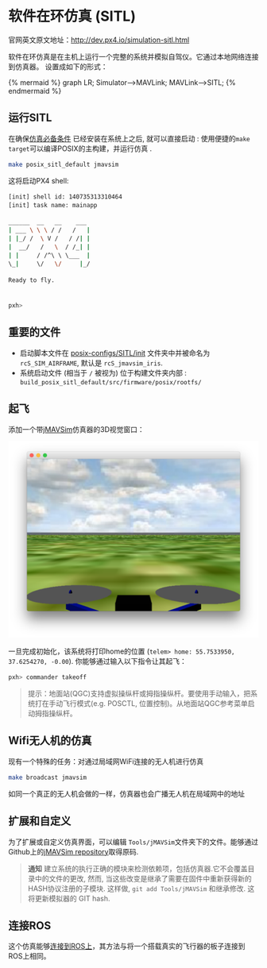 # 软件在环仿真 (SITL) 

官网英文原文地址：http://dev.px4.io/simulation-sitl.html

软件在环仿真是在主机上运行一个完整的系统并模拟自驾仪。它通过本地网络连接到仿真器。 设置成如下的形式：

{% mermaid %}
graph LR;
  Simulator-->MAVLink;
  MAVLink-->SITL;
{% endmermaid %}

## 运行SITL

在确保[仿真必备条件](../1_Getting-Started/install_toolchain.md) 已经安装在系统上之后, 就可以直接启动 : 使用便捷的`make target`可以编译POSIX的主构建，并运行仿真 .

<div class="host-code"></div>

```sh
make posix_sitl_default jmavsim
```

这将启动PX4 shell:

```sh
[init] shell id: 140735313310464
[init] task name: mainapp

______  __   __    ___ 
| ___ \ \ \ / /   /   |
| |_/ /  \ V /   / /| |
|  __/   /   \  / /_| |
| |     / /^\ \ \___  |
\_|     \/   \/     |_/

Ready to fly.


pxh>
```

## 重要的文件

- 启动脚本文件在 [posix-configs/SITL/init](https://github.com/PX4/Firmware/tree/master/posix-configs/SITL/init) 文件夹中并被命名为`rcS_SIM_AIRFRAME`, 默认是 `rcS_jmavsim_iris`.
- 系统启动文件 (相当于 `/` 被视为) 位于构建文件夹内部 : `build_posix_sitl_default/src/firmware/posix/rootfs/`

## 起飞

添加一个带[jMAVSim](http://github.com/PX4/jMAVSim.git)仿真器的3D视觉窗口：

 ![jmavsim](../pictures/sim\jmavsim.png)

一旦完成初始化，该系统将打印home的位置 (`telem> home: 55.7533950, 37.6254270, -0.00`). 你能够通过输入以下指令让其起飞：

```sh
pxh> commander takeoff
```

> <aside class="tip">
> 提示：地面站(QGC)支持虚拟操纵杆或拇指操纵杆。要使用手动输入，把系统打在手动飞行模式(e.g. POSCTL, 位置控制)。从地面站QGC参考菜单启动拇指操纵杆。
> </aside>
>

## Wifi无人机的仿真

现有一个特殊的任务：对通过局域网WiFi连接的无人机进行仿真

<div class="host-code"></div>

```sh
make broadcast jmavsim
```

如同一个真正的无人机会做的一样，仿真器也会广播无人机在局域网中的地址

## 扩展和自定义

为了扩展或自定义仿真界面，可以编辑 `Tools/jMAVSim`文件夹下的文件。能够通过 Github上的[jMAVSim repository](https://github.com/px4/jMAVSim)取得原码.


> **通知**  建立系统的执行正确的模块来检测依赖项，包括仿真器.它不会覆盖目录中的文件的更改, 然而, 当这些改变是继承了需要在固件中重新获得新的HASH协议注册的子模块. 这样做, `git add Tools/jMAVSim` 和继承修改. 这将更新模拟器的 GIT hash.


## 连接ROS

这个仿真能够[连接到ROS上](../4_Simulation/interfacingto_ros.md)，其方法与将一个搭载真实的飞行器的板子连接到ROS上相同。
